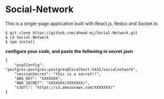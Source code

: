 # Social-Network
This is a single-page application built with React.js, Redux and Socket.Io.

```
$ git clone https://github.com/ahmad-mj/Social-Network.git
$ cd Social-Network
$ npm install
```

**configure your code, and paste the follwoing in secret.json**
```
{
    "psqlConfig": "postgres:postgres:postgres@localhost:5432/socialnetwork",
    "sessionSecret": "this is a secret!!",
    "AWS_KEY": "XXXXXXX",
    "AWS_SECRET": "XXXXXXX/XXXXXXX/",
    "s3Url": "https://s3.amazonaws.com/XXXXXXX/"
}
```
<img src=""/>
